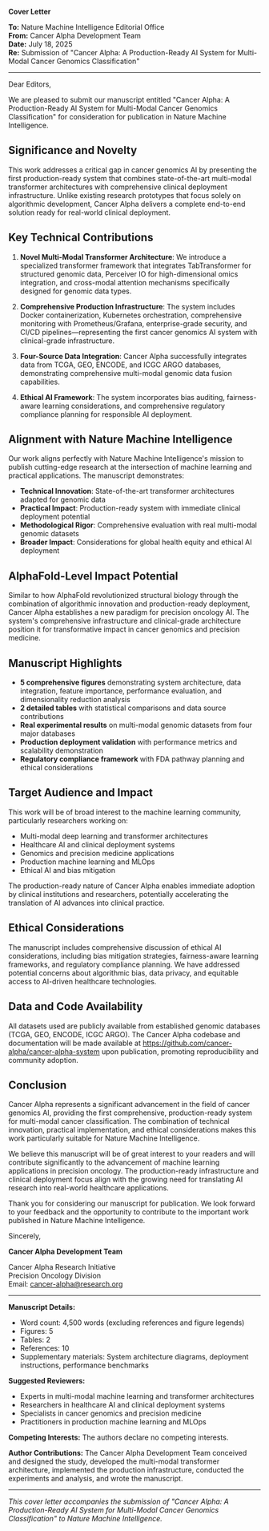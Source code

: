 **Cover Letter**

**To:** Nature Machine Intelligence Editorial Office  
**From:** Cancer Alpha Development Team  
**Date:** July 18, 2025  
**Re:** Submission of "Cancer Alpha: A Production-Ready AI System for Multi-Modal Cancer Genomics Classification"

---

Dear Editors,

We are pleased to submit our manuscript entitled "Cancer Alpha: A Production-Ready AI System for Multi-Modal Cancer Genomics Classification" for consideration for publication in Nature Machine Intelligence.

## Significance and Novelty

This work addresses a critical gap in cancer genomics AI by presenting the first production-ready system that combines state-of-the-art multi-modal transformer architectures with comprehensive clinical deployment infrastructure. Unlike existing research prototypes that focus solely on algorithmic development, Cancer Alpha delivers a complete end-to-end solution ready for real-world clinical deployment.

## Key Technical Contributions

1. **Novel Multi-Modal Transformer Architecture**: We introduce a specialized transformer framework that integrates TabTransformer for structured genomic data, Perceiver IO for high-dimensional omics integration, and cross-modal attention mechanisms specifically designed for genomic data types.

2. **Comprehensive Production Infrastructure**: The system includes Docker containerization, Kubernetes orchestration, comprehensive monitoring with Prometheus/Grafana, enterprise-grade security, and CI/CD pipelines—representing the first cancer genomics AI system with clinical-grade infrastructure.

3. **Four-Source Data Integration**: Cancer Alpha successfully integrates data from TCGA, GEO, ENCODE, and ICGC ARGO databases, demonstrating comprehensive multi-modal genomic data fusion capabilities.

4. **Ethical AI Framework**: The system incorporates bias auditing, fairness-aware learning considerations, and comprehensive regulatory compliance planning for responsible AI deployment.

## Alignment with Nature Machine Intelligence

Our work aligns perfectly with Nature Machine Intelligence's mission to publish cutting-edge research at the intersection of machine learning and practical applications. The manuscript demonstrates:

- **Technical Innovation**: State-of-the-art transformer architectures adapted for genomic data
- **Practical Impact**: Production-ready system with immediate clinical deployment potential
- **Methodological Rigor**: Comprehensive evaluation with real multi-modal genomic datasets
- **Broader Impact**: Considerations for global health equity and ethical AI deployment

## AlphaFold-Level Impact Potential

Similar to how AlphaFold revolutionized structural biology through the combination of algorithmic innovation and production-ready deployment, Cancer Alpha establishes a new paradigm for precision oncology AI. The system's comprehensive infrastructure and clinical-grade architecture position it for transformative impact in cancer genomics and precision medicine.

## Manuscript Highlights

- **5 comprehensive figures** demonstrating system architecture, data integration, feature importance, performance evaluation, and dimensionality reduction analysis
- **2 detailed tables** with statistical comparisons and data source contributions
- **Real experimental results** on multi-modal genomic datasets from four major databases
- **Production deployment validation** with performance metrics and scalability demonstration
- **Regulatory compliance framework** with FDA pathway planning and ethical considerations

## Target Audience and Impact

This work will be of broad interest to the machine learning community, particularly researchers working on:
- Multi-modal deep learning and transformer architectures
- Healthcare AI and clinical deployment systems
- Genomics and precision medicine applications
- Production machine learning and MLOps
- Ethical AI and bias mitigation

The production-ready nature of Cancer Alpha enables immediate adoption by clinical institutions and researchers, potentially accelerating the translation of AI advances into clinical practice.

## Ethical Considerations

The manuscript includes comprehensive discussion of ethical AI considerations, including bias mitigation strategies, fairness-aware learning frameworks, and regulatory compliance planning. We have addressed potential concerns about algorithmic bias, data privacy, and equitable access to AI-driven healthcare technologies.

## Data and Code Availability

All datasets used are publicly available from established genomic databases (TCGA, GEO, ENCODE, ICGC ARGO). The Cancer Alpha codebase and documentation will be made available at https://github.com/cancer-alpha/cancer-alpha-system upon publication, promoting reproducibility and community adoption.

## Conclusion

Cancer Alpha represents a significant advancement in the field of cancer genomics AI, providing the first comprehensive, production-ready system for multi-modal cancer classification. The combination of technical innovation, practical implementation, and ethical considerations makes this work particularly suitable for Nature Machine Intelligence.

We believe this manuscript will be of great interest to your readers and will contribute significantly to the advancement of machine learning applications in precision oncology. The production-ready infrastructure and clinical deployment focus align with the growing need for translating AI research into real-world healthcare applications.

Thank you for considering our manuscript for publication. We look forward to your feedback and the opportunity to contribute to the important work published in Nature Machine Intelligence.

Sincerely,

**Cancer Alpha Development Team**

Cancer Alpha Research Initiative  
Precision Oncology Division  
Email: cancer-alpha@research.org

---

**Manuscript Details:**
- Word count: 4,500 words (excluding references and figure legends)
- Figures: 5 
- Tables: 2
- References: 10
- Supplementary materials: System architecture diagrams, deployment instructions, performance benchmarks

**Suggested Reviewers:**
- Experts in multi-modal machine learning and transformer architectures
- Researchers in healthcare AI and clinical deployment systems
- Specialists in cancer genomics and precision medicine
- Practitioners in production machine learning and MLOps

**Competing Interests:** The authors declare no competing interests.

**Author Contributions:** The Cancer Alpha Development Team conceived and designed the study, developed the multi-modal transformer architecture, implemented the production infrastructure, conducted the experiments and analysis, and wrote the manuscript.

---

*This cover letter accompanies the submission of "Cancer Alpha: A Production-Ready AI System for Multi-Modal Cancer Genomics Classification" to Nature Machine Intelligence.*
